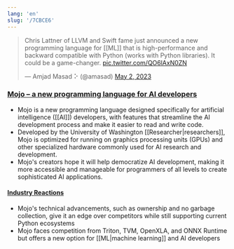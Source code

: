 ```yaml
---
lang: 'en'
slug: '/7CBCE6'
---
```


> Chris Lattner of LLVM and Swift fame just announced a new programming language for [[ML]] that is high-performance and backward compatible with Python (works with Python libraries). It could be a game-changer. [pic.twitter.com/QO6lAxN0ZN](https://t.co/QO6lAxN0ZN)
>
> — Amjad Masad ⠕ (@amasad) [May 2, 2023](https://twitter.com/amasad/status/1653447664816783361?ref_src=twsrc%5Etfw)

### [Mojo – a new programming language for AI developers](https://www.modular.com/mojo)

- Mojo is a new programming language designed specifically for artificial intelligence ([[AI]]) developers, with features that streamline the AI development process and make it easier to read and write code.
- Developed by the University of Washington [[Researcher|researchers]], Mojo is optimized for running on graphics processing units (GPUs) and other specialized hardware commonly used for AI research and development.
- Mojo's creators hope it will help democratize AI development, making it more accessible and manageable for programmers of all levels to create sophisticated AI applications.

#### [Industry Reactions](http://news.ycombinator.com/item?id=35790367)

- Mojo's technical advancements, such as ownership and no garbage collection, give it an edge over competitors while still supporting current Python ecosystems
- Mojo faces competition from Triton, TVM, OpenXLA, and ONNX Runtime but offers a new option for [[ML|machine learning]] and AI developers
